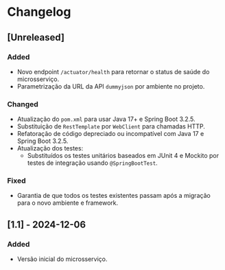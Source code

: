 # Changelog

## [Unreleased]
### Added
- Novo endpoint `/actuator/health` para retornar o status de saúde do microsserviço.
- Parametrização da URL da API `dummyjson` por ambiente no projeto.

### Changed
- Atualização do `pom.xml` para usar Java 17+ e Spring Boot 3.2.5.
- Substituição de `RestTemplate` por `WebClient` para chamadas HTTP.
- Refatoração de código depreciado ou incompatível com Java 17 e Spring Boot 3.2.5.
- Atualização dos testes:
    - Substituídos os testes unitários baseados em JUnit 4 e Mockito por testes de integração usando `@SpringBootTest`.

### Fixed
- Garantia de que todos os testes existentes passam após a migração para o novo ambiente e framework.

## [1.1] - 2024-12-06
### Added
- Versão inicial do microsserviço.
